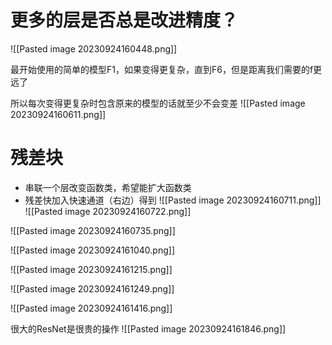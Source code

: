 # 更多的层是否总是改进精度？

![[Pasted image 20230924160448.png]]

最开始使用的简单的模型F1，如果变得更复杂，直到F6，但是距离我们需要的f更远了

所以每次变得更复杂时包含原来的模型的话就至少不会变差
![[Pasted image 20230924160611.png]]

# 残差块

- 串联一个层改变函数类，希望能扩大函数类
- 残差快加入快速通道（右边）得到
![[Pasted image 20230924160711.png]]
![[Pasted image 20230924160722.png]]

![[Pasted image 20230924160735.png]]

![[Pasted image 20230924161040.png]]

![[Pasted image 20230924161215.png]]

![[Pasted image 20230924161249.png]]

![[Pasted image 20230924161416.png]]

很大的ResNet是很贵的操作
![[Pasted image 20230924161846.png]]


